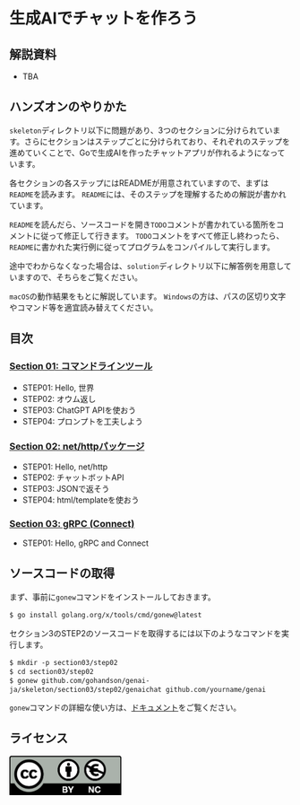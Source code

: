 # 生成AIでチャットを作ろう

## 解説資料

* TBA

## ハンズオンのやりかた

`skeleton`ディレクトリ以下に問題があり、3つのセクションに分けられています。さらにセクションはステップごとに分けられており、それぞれのステップを進めていくことで、Goで生成AIを作ったチャットアプリが作れるようになっています。

各セクションの各ステップにはREADMEが用意されていますので、まずは`README`を読みます。
`README`には、そのステップを理解するための解説が書かれています。

`README`を読んだら、ソースコードを開き`TODO`コメントが書かれている箇所をコメントに従って修正して行きます。
`TODO`コメントをすべて修正し終わったら、`README`に書かれた実行例に従ってプログラムをコンパイルして実行します。

途中でわからなくなった場合は、`solution`ディレクトリ以下に解答例を用意していますので、そちらをご覧ください。

`macOS`の動作結果をもとに解説しています。
`Windows`の方は、パスの区切り文字やコマンド等を適宜読み替えてください。

## 目次

### [Section 01: コマンドラインツール](./skeleton/section01)

* STEP01: Hello, 世界
* STEP02: オウム返し
* STEP03: ChatGPT APIを使おう
* STEP04: プロンプトを工夫しよう

### [Section 02: net/httpパッケージ](./skeleton/section02)

* STEP01: Hello, net/http
* STEP02: チャットボットAPI
* STEP03: JSONで返そう
* STEP04: html/templateを使おう

### [Section 03: gRPC (Connect)](./skeleton/section03)

* STEP01: Hello, gRPC and Connect

## ソースコードの取得

まず、事前に`gonew`コマンドをインストールしておきます。


```bash
$ go install golang.org/x/tools/cmd/gonew@latest
```

セクション3のSTEP2のソースコードを取得するには以下のようなコマンドを実行します。

```
$ mkdir -p section03/step02
$ cd section03/step02
$ gonew github.com/gohandson/genai-ja/skeleton/section03/step02/genaichat github.com/yourname/genai
```

`gonew`コマンドの詳細な使い方は、[ドキュメント](https://pkg.go.dev/golang.org/x/tools/cmd/gonew)をご覧ください。

## ライセンス

<a href="https://creativecommons.org/licenses/by-nc/4.0/legalcode.ja">
	<img width="200" src="by-nc.eu.png">
</a>
